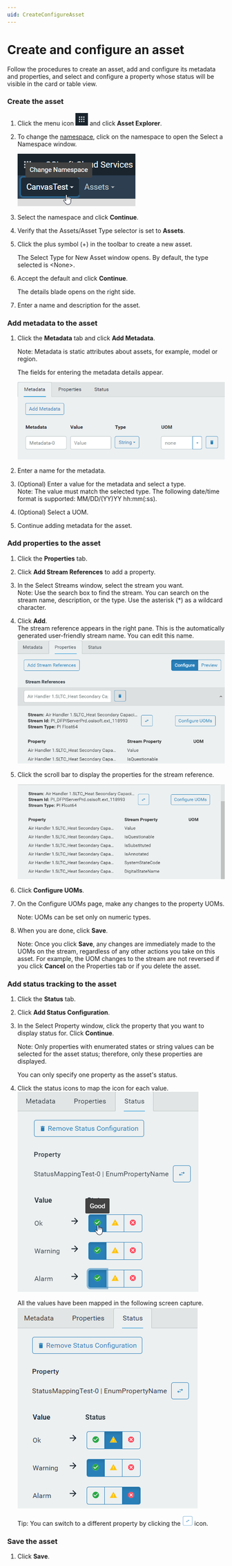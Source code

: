 ```yaml
---
uid: CreateConfigureAsset
---
```


# Create and configure an asset

Follow the procedures to create an asset, add and configure its metadata and properties, and select and configure a property whose status will be visible in the card or table view.

### Create the asset

1. Click the menu icon ![menu icon](images/icon_navigation_bigger.png) and click **Asset Explorer**.
   
1. To change the [namespace](xref:AccountManagementConcepts#namespace), click on the namespace to open the Select a Namespace window.

    ![Namespace icon](images/namespace-icon.png)

4. Select the namespace and click **Continue**.

5. Verify that the Assets/Asset Type selector is set to **Assets**.

5. Click the plus symbol (+) in the toolbar to create a new asset.

     The Select Type for New Asset window opens. By default, the type selected is \<None>.

6. Accept the default and click **Continue**.

    The details blade opens on the right side. 

1. Enter a name and description for the asset.

### Add metadata to the asset

1. Click the **Metadata** tab and click **Add Metadata**.

    Note: Metadata is static attributes about assets, for example, model or region.

    The fields for entering the metadata details appear. 

    ![Metadata fields](images/metadata-fields.png)

    <!-- We need a definition for metadata that covers its use in different OCS contexts. --> 

2. Enter a name for the metadata.

3. (Optional) Enter a value for the metadata and select a type.  
    Note: The value must match the selected type. The following date/time format is supported: MM/DD/(YY)YY hh:mm(:ss).

    <!--WRITER NOTE: What date/time formats are supported? Is this the same as for PI Server? i.e., Microsoft standard date/time formats? -->

4. (Optional) Select a UOM.

5. Continue adding metadata for the asset. 


### Add properties to the asset

1. Click the **Properties** tab. 

2. Click **Add Stream References** to add a property.

3. In the Select Streams window, select the stream you want.  
     Note: Use the search box to find the stream. You can search on the stream name, description, or the type. Use the asterisk (*)  as a wildcard character.

4. Click **Add**.  
     The stream reference appears in the right pane. This is the automatically generated user-friendly stream name. You can edit this name.
     ![Stream reference properties](images/stream-reference.png)
     
5. Click the scroll bar to display the properties for the stream reference.
   
    ![Stream reference properties](images/stream-reference-properties.png)

8. Click **Configure UOMs**. 

9. On the Configure UOMs page, make any changes to the property UOMs.

    Note: UOMs can be set only on numeric types.

1. When you are done, click **Save**.

    Note: Once you click **Save**, any changes are immediately made to the UOMs on the stream, regardless of any other actions you take on this asset. For example, the UOM changes to the stream are not reversed if you click **Cancel** on the Properties tab or if you delete the asset.


### Add status tracking to the asset

1. Click the **Status** tab.

2. Click **Add Status Configuration**.

3. In the Select Property window, click the property that you want to display status for. Click **Continue**.

    Note: Only properties with enumerated states or string values can be selected for the asset status;  therefore, only these properties are displayed. 

    You can only specify one property as the asset's status. 

1. Click the status icons to map the icon for each value.
    ![Mapping status icons](images/map-status-values.png)
    
    All the values have been mapped in the following screen capture.
    ![Mapped status](images/mapped-status-values.png)
    
    Tip: You can switch to a different property by clicking the ![Change property icon](images/change-property-icon.png) icon.

### Save the asset

1. Click **Save**. 

